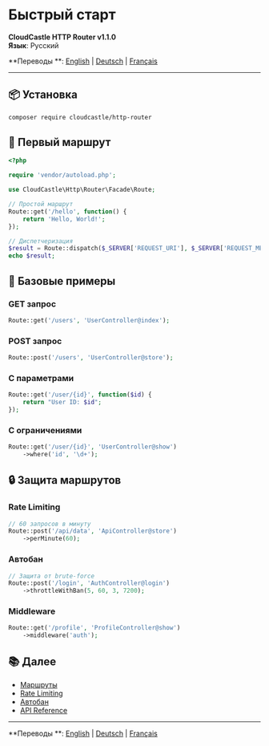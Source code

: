 # Быстрый старт

**CloudCastle HTTP Router v1.1.0**  
**Язык**: Русский

**Переводы
**: [English](../../en/documentation/quickstart.md) | [Deutsch](../../de/documentation/quickstart.md) | [Français](../../fr/documentation/quickstart.md)

---

## 📦 Установка

```bash
composer require cloudcastle/http-router
```

## 🚀 Первый маршрут

```php
<?php

require 'vendor/autoload.php';

use CloudCastle\Http\Router\Facade\Route;

// Простой маршрут
Route::get('/hello', function() {
    return 'Hello, World!';
});

// Диспетчеризация
$result = Route::dispatch($_SERVER['REQUEST_URI'], $_SERVER['REQUEST_METHOD']);
echo $result;
```

## 📝 Базовые примеры

### GET запрос

```php
Route::get('/users', 'UserController@index');
```

### POST запрос

```php
Route::post('/users', 'UserController@store');
```

### С параметрами

```php
Route::get('/user/{id}', function($id) {
    return "User ID: $id";
});
```

### С ограничениями

```php
Route::get('/user/{id}', 'UserController@show')
    ->where('id', '\d+');
```

## 🔒 Защита маршрутов

### Rate Limiting

```php
// 60 запросов в минуту
Route::post('/api/data', 'ApiController@store')
    ->perMinute(60);
```

### Автобан

```php
// Защита от brute-force
Route::post('/login', 'AuthController@login')
    ->throttleWithBan(5, 60, 3, 7200);
```

### Middleware

```php
Route::get('/profile', 'ProfileController@show')
    ->middleware('auth');
```

## 📚 Далее

- [Маршруты](routes.md)
- [Rate Limiting](rate-limiting.md)
- [Автобан](auto-ban.md)
- [API Reference](api-reference.md)

---

**Переводы
**: [English](../../en/documentation/quickstart.md) | [Deutsch](../../de/documentation/quickstart.md) | [Français](../../fr/documentation/quickstart.md)
